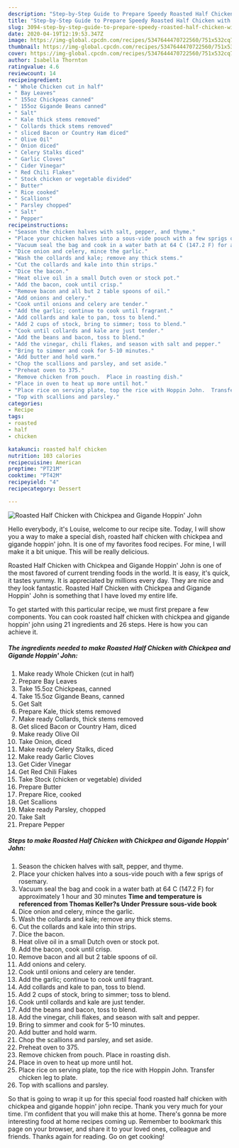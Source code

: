 ```yaml
---
description: "Step-by-Step Guide to Prepare Speedy Roasted Half Chicken with Chickpea and Gigande Hoppin&amp;#39; John"
title: "Step-by-Step Guide to Prepare Speedy Roasted Half Chicken with Chickpea and Gigande Hoppin&amp;#39; John"
slug: 3094-step-by-step-guide-to-prepare-speedy-roasted-half-chicken-with-chickpea-and-gigande-hoppin-and-39-john
date: 2020-04-19T12:19:53.347Z
image: https://img-global.cpcdn.com/recipes/5347644470722560/751x532cq70/roasted-half-chicken-with-chickpea-and-gigande-hoppin-john-recipe-main-photo.jpg
thumbnail: https://img-global.cpcdn.com/recipes/5347644470722560/751x532cq70/roasted-half-chicken-with-chickpea-and-gigande-hoppin-john-recipe-main-photo.jpg
cover: https://img-global.cpcdn.com/recipes/5347644470722560/751x532cq70/roasted-half-chicken-with-chickpea-and-gigande-hoppin-john-recipe-main-photo.jpg
author: Isabella Thornton
ratingvalue: 4.6
reviewcount: 14
recipeingredient:
- " Whole Chicken cut in half"
- " Bay Leaves"
- " 155oz Chickpeas canned"
- " 155oz Gigande Beans canned"
- " Salt"
- " Kale thick stems removed"
- " Collards thick stems removed"
- " sliced Bacon or Country Ham diced"
- " Olive Oil"
- " Onion diced"
- " Celery Stalks diced"
- " Garlic Cloves"
- " Cider Vinegar"
- " Red Chili Flakes"
- " Stock chicken or vegetable divided"
- " Butter"
- " Rice cooked"
- " Scallions"
- " Parsley chopped"
- " Salt"
- " Pepper"
recipeinstructions:
- "Season the chicken halves with salt, pepper, and thyme."
- "Place your chicken halves into a sous-vide pouch with a few sprigs of rosemary."
- "Vacuum seal the bag and cook in a water bath at 64 C (147.2 F) for approximately 1 hour and 30 minutes  **Time and temperature is referenced from Thomas Keller?s Under Pressure sous-vide book**"
- "Dice onion and celery, mince the garlic."
- "Wash the collards and kale; remove any thick stems."
- "Cut the collards and kale into thin strips."
- "Dice the bacon."
- "Heat olive oil in a small Dutch oven or stock pot."
- "Add the bacon, cook until crisp."
- "Remove bacon and all but 2 table spoons of oil."
- "Add onions and celery."
- "Cook until onions and celery are tender."
- "Add the garlic; continue to cook until fragrant."
- "Add collards and kale to pan, toss to blend."
- "Add 2 cups of stock, bring to simmer; toss to blend."
- "Cook until collards and kale are just tender."
- "Add the beans and bacon, toss to blend."
- "Add the vinegar, chili flakes, and season with salt and pepper."
- "Bring to simmer and cook for 5-10 minutes."
- "Add butter and hold warm."
- "Chop the scallions and parsley, and set aside."
- "Preheat oven to 375."
- "Remove chicken from pouch.  Place in roasting dish."
- "Place in oven to heat up more until hot."
- "Place rice on serving plate, top the rice with Hoppin John.  Transfer chicken leg to plate."
- "Top with scallions and parsley."
categories:
- Recipe
tags:
- roasted
- half
- chicken

katakunci: roasted half chicken 
nutrition: 103 calories
recipecuisine: American
preptime: "PT21M"
cooktime: "PT42M"
recipeyield: "4"
recipecategory: Dessert

---
```



![Roasted Half Chicken with Chickpea and Gigande Hoppin&#39; John](https://img-global.cpcdn.com/recipes/5347644470722560/751x532cq70/roasted-half-chicken-with-chickpea-and-gigande-hoppin-john-recipe-main-photo.jpg)

Hello everybody, it's Louise, welcome to our recipe site. Today, I will show you a way to make a special dish, roasted half chicken with chickpea and gigande hoppin&#39; john. It is one of my favorites food recipes. For mine, I will make it a bit unique. This will be really delicious.



Roasted Half Chicken with Chickpea and Gigande Hoppin&#39; John is one of the most favored of current trending foods in the world. It is easy, it's quick, it tastes yummy. It is appreciated by millions every day. They are nice and they look fantastic. Roasted Half Chicken with Chickpea and Gigande Hoppin&#39; John is something that I have loved my entire life.


To get started with this particular recipe, we must first prepare a few components. You can cook roasted half chicken with chickpea and gigande hoppin&#39; john using 21 ingredients and 26 steps. Here is how you can achieve it.

<!--inarticleads1-->

##### The ingredients needed to make Roasted Half Chicken with Chickpea and Gigande Hoppin&#39; John:

1. Make ready  Whole Chicken (cut in half)
1. Prepare  Bay Leaves
1. Take  15.5oz Chickpeas, canned
1. Take  15.5oz Gigande Beans, canned
1. Get  Salt
1. Prepare  Kale, thick stems removed
1. Make ready  Collards, thick stems removed
1. Get  sliced Bacon or Country Ham, diced
1. Make ready  Olive Oil
1. Take  Onion, diced
1. Make ready  Celery Stalks, diced
1. Make ready  Garlic Cloves
1. Get  Cider Vinegar
1. Get  Red Chili Flakes
1. Take  Stock (chicken or vegetable) divided
1. Prepare  Butter
1. Prepare  Rice, cooked
1. Get  Scallions
1. Make ready  Parsley, chopped
1. Take  Salt
1. Prepare  Pepper




<!--inarticleads2-->

##### Steps to make Roasted Half Chicken with Chickpea and Gigande Hoppin&#39; John:

1. Season the chicken halves with salt, pepper, and thyme.
1. Place your chicken halves into a sous-vide pouch with a few sprigs of rosemary.
1. Vacuum seal the bag and cook in a water bath at 64 C (147.2 F) for approximately 1 hour and 30 minutes  **Time and temperature is referenced from Thomas Keller?s Under Pressure sous-vide book**
1. Dice onion and celery, mince the garlic.
1. Wash the collards and kale; remove any thick stems.
1. Cut the collards and kale into thin strips.
1. Dice the bacon.
1. Heat olive oil in a small Dutch oven or stock pot.
1. Add the bacon, cook until crisp.
1. Remove bacon and all but 2 table spoons of oil.
1. Add onions and celery.
1. Cook until onions and celery are tender.
1. Add the garlic; continue to cook until fragrant.
1. Add collards and kale to pan, toss to blend.
1. Add 2 cups of stock, bring to simmer; toss to blend.
1. Cook until collards and kale are just tender.
1. Add the beans and bacon, toss to blend.
1. Add the vinegar, chili flakes, and season with salt and pepper.
1. Bring to simmer and cook for 5-10 minutes.
1. Add butter and hold warm.
1. Chop the scallions and parsley, and set aside.
1. Preheat oven to 375.
1. Remove chicken from pouch.  Place in roasting dish.
1. Place in oven to heat up more until hot.
1. Place rice on serving plate, top the rice with Hoppin John.  Transfer chicken leg to plate.
1. Top with scallions and parsley.




So that is going to wrap it up for this special food roasted half chicken with chickpea and gigande hoppin&#39; john recipe. Thank you very much for your time. I'm confident that you will make this at home. There's gonna be more interesting food at home recipes coming up. Remember to bookmark this page on your browser, and share it to your loved ones, colleague and friends. Thanks again for reading. Go on get cooking!

